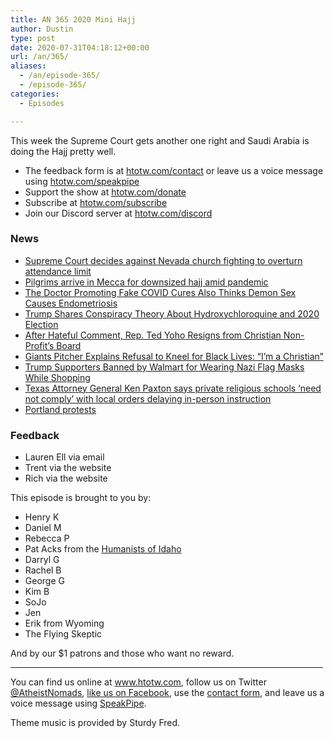 ```yaml
---
title: AN 365 2020 Mini Hajj
author: Dustin
type: post
date: 2020-07-31T04:18:12+00:00
url: /an/365/
aliases:
  - /an/episode-365/
  - /episode-365/
categories:
  - Episodes

---
```

<div id="buzzsprout-player-10552744"></div><script src="https://www.buzzsprout.com/1983601/10552744-365-2020-mini-hajj.js?container_id=buzzsprout-player-10552744&player=small" type="text/javascript" charset="utf-8"></script>

This week the Supreme Court gets another one right and Saudi Arabia is doing the Hajj pretty well.

<!--more-->

 * The feedback form is at [htotw.com/contact](https://htotw.com/contact) or leave us a voice message using <a href="https://htotw.com/speakpipe" target="_blank" rel="noopener noreferrer">htotw.com/speakpipe</a>
 * Support the show at <a href="https://htotw.com/donate" target="_blank" rel="payment noopener noreferrer">htotw.com/donate</a>
 * Subscribe at <a href="https://htotw.com/subscribe" target="_blank" rel="noopener noreferrer">htotw.com/subscribe</a>
 * Join our Discord server at <a href="https://htotw.com/discord" target="_blank" rel="noopener noreferrer">htotw.com/discord</a>

### News

  * [Supreme Court decides against Nevada church fighting to overturn attendance limit][1]
  * [Pilgrims arrive in Mecca for downsized hajj amid pandemic][2]
  * [The Doctor Promoting Fake COVID Cures Also Thinks Demon Sex Causes Endometriosis][3]
  * [Trump Shares Conspiracy Theory About Hydroxychloroquine and 2020 Election][4]
  * [After Hateful Comment, Rep. Ted Yoho Resigns from Christian Non-Profit’s Board][5]
  * [Giants Pitcher Explains Refusal to Kneel for Black Lives: “I’m a Christian”][6]
  * [Trump Supporters Banned by Walmart for Wearing Nazi Flag Masks While Shopping][7]
  * [Texas Attorney General Ken Paxton says private religious schools ‘need not comply’ with local orders delaying in-person instruction][8]
  * [Portland protests][9]

### Feedback

  * Lauren Ell via email
  * Trent via the website
  * Rich via the website

This episode is brought to you by:

  * Henry K
  * Daniel M
  * Rebecca P
  * Pat Acks from the <a href="https://www.humanistsofidaho.org" target="_blank" rel="noopener noreferrer">Humanists of Idaho</a>
  * Darryl G
  * Rachel B
  * George G
  * Kim B
  * SoJo
  * Jen
  * Erik from Wyoming
  * The Flying Skeptic

And by our $1 patrons and those who want no reward.

<hr width="500" />

You can find us online at <a href="https://www.htotw.com/" target="_blank" rel="noopener noreferrer">www.htotw.com</a>, follow us on Twitter <a href="https://htotw.com/twitter" target="_blank" rel="noopener noreferrer">@AtheistNomads</a>, <a href="https://htotw.com/facebook" target="_blank" rel="noopener noreferrer">like us on Facebook</a>, use the [contact form](https://htotw.com/contact), and leave us a voice message using <a href="https://htotw.com/speakpipe" target="_blank" rel="noopener noreferrer">SpeakPipe</a>.

Theme music is provided by Sturdy Fred.

 [1]: https://www.cnn.com/2020/07/24/politics/supreme-court-nevada-church/index.html
 [2]: https://religionnews.com/2020/07/28/pilgrims-arrive-in-mecca-for-downsized-hajj-amid-pandemic/
 [3]: https://friendlyatheist.patheos.com/2020/07/28/the-doctor-promoting-fake-covid-cures-also-thinks-demon-sex-causes-endometriosis/
 [4]: https://www.newsweek.com/donald-trump-hydroxychloroquine-election-1520878
 [5]: https://friendlyatheist.patheos.com/2020/07/26/after-hateful-comment-rep-ted-yoho-resigns-from-christian-non-profits-board/
 [6]: https://friendlyatheist.patheos.com/2020/07/25/giants-pitcher-explains-refusal-to-kneel-for-black-lives-im-a-christian/
 [7]: https://www.newsweek.com/trump-supporters-banned-walmart-nazi-flag-masks-1520538
 [8]: https://www.dallasnews.com/news/education/2020/07/17/texas-attorney-general-ken-paxton-says-private-religious-schools-need-not-comply-to-local-health-orders-delaying-in-person-instruction/
 [9]: https://www.wired.com/story/portland-protests-online/